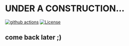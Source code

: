 # UNDER A CONSTRUCTION... 
[![github actions](https://github.com/sramekj/win-acl-rs/workflows/CI/badge.svg)](https://github.com/sramekj/win-acl-rs/actions)
[![License](https://img.shields.io/badge/license-Apache--2.0_OR_MIT-blue.svg)](https://github.com/sramekj/win-acl-rs)
## come back later ;)  